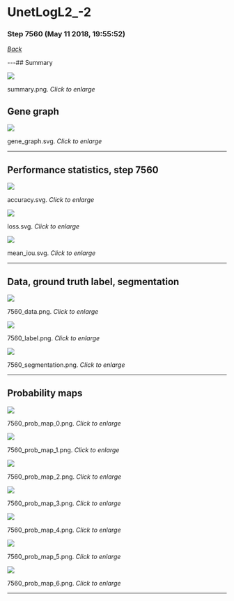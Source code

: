 # UnetLogL2_-2

### Step 7560 (May 11 2018, 19:55:52)

[_Back_](..)

---## Summary

<div class="images"><a href="media/summary.png"><img  src="media/summary.png" align="center"></a><p>summary.png. <i>Click to enlarge</i></p></div>

## Gene graph

<div class="images"><a href="media/gene_graph.svg"><img  src="media/gene_graph.svg" align="center"></a><p>gene_graph.svg. <i>Click to enlarge</i></p></div>

---

## Performance statistics, step 7560

<div class="images"><a href="media/accuracy.svg"><img class="mini" src="media/accuracy.svg" align="center"></a><p>accuracy.svg. <i>Click to enlarge</i></p></div>
<div class="images"><a href="media/loss.svg"><img class="mini" src="media/loss.svg" align="center"></a><p>loss.svg. <i>Click to enlarge</i></p></div>
<div class="images"><a href="media/mean_iou.svg"><img class="mini" src="media/mean_iou.svg" align="center"></a><p>mean_iou.svg. <i>Click to enlarge</i></p></div>

---

## Data, ground truth label, segmentation

<div class="images"><a href="media/7560_data.png"><img class="mini" src="media/7560_data.png" align="center"></a><p>7560_data.png. <i>Click to enlarge</i></p></div>
<div class="images"><a href="media/7560_label.png"><img class="mini" src="media/7560_label.png" align="center"></a><p>7560_label.png. <i>Click to enlarge</i></p></div>
<div class="images"><a href="media/7560_segmentation.png"><img class="mini" src="media/7560_segmentation.png" align="center"></a><p>7560_segmentation.png. <i>Click to enlarge</i></p></div>

---

## Probability maps

<div class="images"><a href="media/7560_prob_map_0.png"><img class="mini" src="media/7560_prob_map_0.png" align="center"></a><p>7560_prob_map_0.png. <i>Click to enlarge</i></p></div>
<div class="images"><a href="media/7560_prob_map_1.png"><img class="mini" src="media/7560_prob_map_1.png" align="center"></a><p>7560_prob_map_1.png. <i>Click to enlarge</i></p></div>
<div class="images"><a href="media/7560_prob_map_2.png"><img class="mini" src="media/7560_prob_map_2.png" align="center"></a><p>7560_prob_map_2.png. <i>Click to enlarge</i></p></div>
<div class="images"><a href="media/7560_prob_map_3.png"><img class="mini" src="media/7560_prob_map_3.png" align="center"></a><p>7560_prob_map_3.png. <i>Click to enlarge</i></p></div>
<div class="images"><a href="media/7560_prob_map_4.png"><img class="mini" src="media/7560_prob_map_4.png" align="center"></a><p>7560_prob_map_4.png. <i>Click to enlarge</i></p></div>
<div class="images"><a href="media/7560_prob_map_5.png"><img class="mini" src="media/7560_prob_map_5.png" align="center"></a><p>7560_prob_map_5.png. <i>Click to enlarge</i></p></div>
<div class="images"><a href="media/7560_prob_map_6.png"><img class="mini" src="media/7560_prob_map_6.png" align="center"></a><p>7560_prob_map_6.png. <i>Click to enlarge</i></p></div>

---


